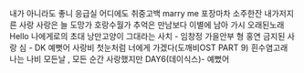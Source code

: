 내가 아니라도
좋니
응급실
어디에도
취중고백
marry me
포장마차
소주한잔
내가저지른 사랑
사랑은 늘 도망가
호랑수월가
추억은 만남보다 이별에 남아
가시
오래된노래
Hello
나에게로의 초대
낭만고양이
그대라는 사치 - 임창정
가을안부
형
홍연
금지된 사랑
심 - DK
예뻣어
사랑비
첫눈처럼 너에게 가겠다(도깨비OST PART 9)
흰수염고래
나는 나비
모든날 , 모든 순간
사랑했지만
DAY6(데이식스)- 예뻤어
